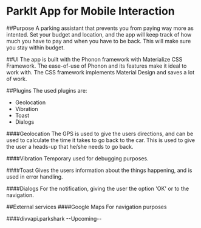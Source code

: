 # ParkIt App for Mobile Interaction

##Purpose
A parking assistant that prevents you from paying way more as intented. Set your budget and location, and the app will keep track of how much you have to pay and when you have to be back. This will make sure you stay within budget.

##UI
The app is built with the Phonon framework with Materialize CSS Framework. The ease-of-use of Phonon and its features make it ideal to work with. The CSS framework implements Material Design and saves a lot of work.

##Plugins
The used plugins are:
- Geolocation
- Vibration
- Toast
- Dialogs

####Geolocation
The GPS is used to give the users directions, and can be used to calculate the time it takes to go back to the car. This is used to give the user a heads-up that he/she needs to go back.

####Vibration
Temporary used for debugging purposes.

####Toast
Gives the users information about the things happening, and is used in error handling.

####Dialogs
For the notification, giving the user the option 'OK' or to the navigation.

##External services
####Google Maps
For navigation purposes

####divvapi.parkshark
--Upcoming--
